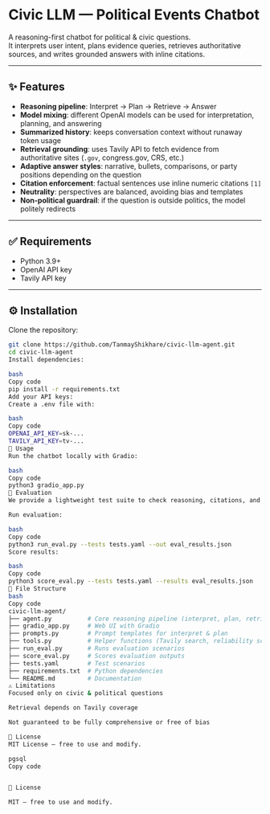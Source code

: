# Civic LLM — Political Events Chatbot

A reasoning-first chatbot for political & civic questions.  
It interprets user intent, plans evidence queries, retrieves authoritative sources, and writes grounded answers with inline citations.

---

## ✨ Features
- **Reasoning pipeline**: Interpret → Plan → Retrieve → Answer  
- **Model mixing**: different OpenAI models can be used for interpretation, planning, and answering  
- **Summarized history**: keeps conversation context without runaway token usage  
- **Retrieval grounding**: uses Tavily API to fetch evidence from authoritative sites (`.gov`, congress.gov, CRS, etc.)  
- **Adaptive answer styles**: narrative, bullets, comparisons, or party positions depending on the question  
- **Citation enforcement**: factual sentences use inline numeric citations `[1]`  
- **Neutrality**: perspectives are balanced, avoiding bias and templates  
- **Non-political guardrail**: if the question is outside politics, the model politely redirects  

---

## ✅ Requirements
- Python 3.9+  
- OpenAI API key  
- Tavily API key  

---

## ⚙️ Installation

Clone the repository:
```bash
git clone https://github.com/TanmayShikhare/civic-llm-agent.git
cd civic-llm-agent
Install dependencies:

bash
Copy code
pip install -r requirements.txt
Add your API keys:
Create a .env file with:

bash
Copy code
OPENAI_API_KEY=sk-...
TAVILY_API_KEY=tv-...
🚀 Usage
Run the chatbot locally with Gradio:

bash
Copy code
python3 gradio_app.py
🧪 Evaluation
We provide a lightweight test suite to check reasoning, citations, and refusals.

Run evaluation:

bash
Copy code
python3 run_eval.py --tests tests.yaml --out eval_results.json
Score results:

bash
Copy code
python3 score_eval.py --tests tests.yaml --results eval_results.json
📂 File Structure
bash
Copy code
civic-llm-agent/
├── agent.py          # Core reasoning pipeline (interpret, plan, retrieve, answer)
├── gradio_app.py     # Web UI with Gradio
├── prompts.py        # Prompt templates for interpret & plan
├── tools.py          # Helper functions (Tavily search, reliability scoring, JSON parse)
├── run_eval.py       # Runs evaluation scenarios
├── score_eval.py     # Scores evaluation outputs
├── tests.yaml        # Test scenarios
├── requirements.txt  # Python dependencies
└── README.md         # Documentation
⚠️ Limitations
Focused only on civic & political questions

Retrieval depends on Tavily coverage

Not guaranteed to be fully comprehensive or free of bias

📜 License
MIT License — free to use and modify.

pgsql
Copy code


📜 License

MIT — free to use and modify.


